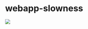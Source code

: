 # webapp-slowness
<a href="https://deploy.azure.com?repository=https://github.com/vijaysaayi/webapp-slowness" target="_blank">
    <img src="https://azurecomcdn.azureedge.net/mediahandler/acomblog/media/Default/blog/deploybutton.png"/>
</a> 
